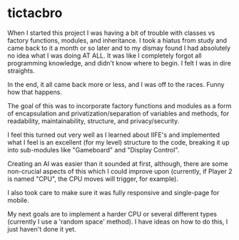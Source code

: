 # tictacbro

When I started this project I was having a bit of trouble with classes vs factory functions, modules, and inheritance. I took a hiatus from study and came back to it a month or so later and to my dismay found I had absolutely no idea what I was doing AT ALL. It was like I completely forgot all programming knowledge, and didn't know where to begin. I felt I was in dire straights.

In the end, it all came back more or less, and I was off to the races. Funny how that happens.

The goal of this was to incorporate factory functions and modules as a form of encapsulation and privatization/separation of variables and methods, for readability, maintainability, structure, and privacy/security.

I feel this turned out very well as I learned about IIFE's and implemented what I feel is an excellent (for my level) structure to the code, breaking it up into sub-modules like "Gameboard" and "Display Control". 

Creating an AI was easier than it sounded at first, although, there are some non-crucial aspects of this which I could improve upon (currently, if Player 2 is named "CPU", the CPU moves will trigger, for example).

I also took care to make sure it was fully responsive and single-page for mobile.

My next goals are to implement a harder CPU or several different types (currently I use a 'random space' method). I have ideas on how to do this, I just haven't done it yet.
